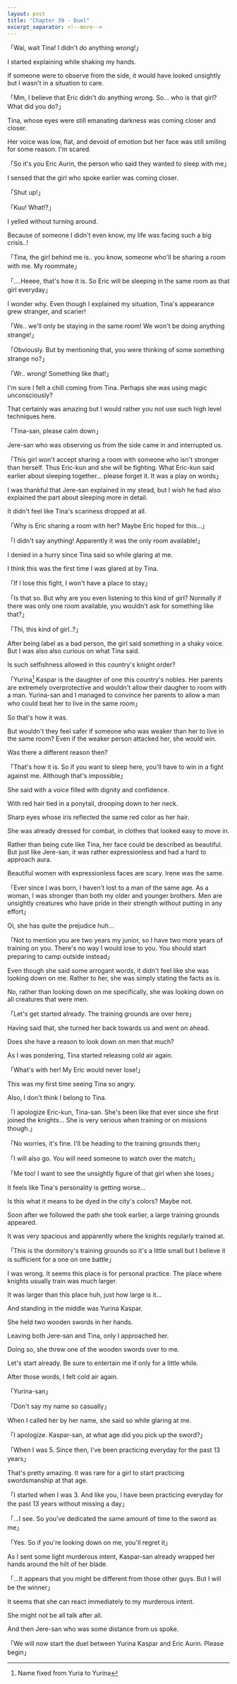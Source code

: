 ```yaml
---
layout: post
title: "Chapter 39 - Duel"
excerpt_separator: <!--more-->
---
```


「Wai, wait Tina! I didn't do anything wrong!」

I started explaining while shaking my hands.

If someone were to observe from the side, it would have looked unsightly but I wasn't in a situation to care.

「Mm, I believe that Eric didn't do anything wrong. So... who is that girl? What did you do?」

Tina, whose eyes were still emanating darkness was coming closer and closer.

Her voice was low, flat, and devoid of emotion but her face was still smiling for some reason. I'm scared.

<!--more-->

「So it's you Eric Aurin, the person who said they wanted to sleep with me」

I sensed that the girl who spoke earlier was coming closer.

「Shut up!」

「Kuu! What!?」

I yelled without turning around.

Because of someone I didn't even know, my life was facing such a big crisis..!

「Tina, the girl behind me is.. you know, someone who'll be sharing a room with me. My roommate」

「....Heeee, that's how it is. So Eric will be sleeping in the same room as that girl everyday」

I wonder why. Even though I explained my situation, Tina's appearance grew stranger, and scarier!

「We.. we'll only be staying in the same room! We won't be doing anything strange!」

「Obviously. But by mentioning that, you were thinking of some something strange no?」

「Wr.. wrong! Something like that!」

I'm sure I felt a chill coming from Tina. Perhaps she was using magic unconsciously?

That certainly was amazing but I would rather you not use such high level techniques here.

「Tina-san, please calm down」

Jere-san who was observing us from the side came in and interrupted us.

「This girl won't accept sharing a room with someone who isn't stronger than herself. Thus Eric-kun and she will be fighting. What Eric-kun said earlier about sleeping together... please forget it. It was a play on words」

I was thankful that Jere-san explained in my stead, but I wish he had also explained the part about sleeping more in detail.

It didn't feel like Tina's scariness dropped at all.

「Why is Eric sharing a room with her? Maybe Eric hoped for this...」

「I didn't say anything! Apparently it was the only room available!」

I denied in a hurry since Tina said so while glaring at me.

I think this was the first time I was glared at by Tina.

「If I lose this fight, I won't have a place to stay」

「Is that so. But why are you even listening to this kind of girl? Normally if there was only one room available, you wouldn't ask for something like that?」

「Thi, this kind of girl..?」

After being label as a bad person, the girl said something in a shaky voice. But I was also also curious on what Tina said.

Is such selfishness allowed in this country's knight order?

「Yurina[^1] Kaspar is the daughter of one this country's nobles. Her parents are extremely overprotective and wouldn't allow their daugher to room with a man. Yurina-san and I managed to convince her parents to allow a man who could beat her to live in the same room」

So that's how it was.

But wouldn't they feel safer if someone who was weaker than her to live in the same room? Even if the weaker person attacked her, she would win.

Was there a different reason then?

「That's how it is. So if you want to sleep here, you'll have to win in a fight against me. Although that's impossible」

She said with a voice filled with dignity and confidence.

With red hair tied in a ponytail, drooping down to her neck.

Sharp eyes whose iris reflected the same red color as her hair.

She was already dressed for combat, in clothes that looked easy to move in.

Rather than being cute like Tina, her face could be described as beautiful. But just like Jere-san, it was rather expressionless and had a hard to approach aura.

Beautiful women with expressionless faces are scary. Irene was the same.

「Ever since I was born, I haven't lost to a man of the same age. As a woman, I was stronger than both my older and younger brothers. Men are unsightly creatures who have pride in their strength without putting in any effort」

Oi, she has quite the prejudice huh...

「Not to mention you are two years my junior, so I have two more years of training on you. There's no way I would lose to you. You should start preparing to camp outside instead」

Even though she said some arrogant words, it didn't feel like she was looking down on me. Rather to her, she was simply stating the facts as is.

No, rather than looking down on me specifically, she was looking down on all creatures that were men.

「Let's get started already. The training grounds are over here」

Having said that, she turned her back towards us and went on ahead.

Does she have a reason to look down on men that much?

As I was pondering, Tina started releasing cold air again.

「What's with her! My Eric would never lose!」

This was my first time seeing Tina so angry.

Also, I don't think I belong to Tina.

「I apologize Eric-kun, Tina-san. She's been like that ever since she first joined the knights... She is very serious when training or on missions though.」

「No worries, it's fine. I'll be heading to the training grounds then」

「I will also go. You will need someone to watch over the match」

「Me too! I want to see the unsightly figure of that girl when she loses」

It feels like Tina's personality is getting worse...

Is this what it means to be dyed in the city's colors? Maybe not.

Soon after we followed the path she took earlier, a large training grounds appeared.

It was very spacious and apparently where the knights regularly trained at.

「This is the dormitory's training grounds so it's a little small but I believe it is sufficient for a one on one battle」

I was wrong. It seems this place is for personal practice. The place where knights usually train was much larger.

It was larger than this place huh, just how large is it...

And standing in the middle was Yurina Kaspar.

She held two wooden swords in her hands.

Leaving both Jere-san and Tina, only I approached her.

Doing so, she threw one of the wooden swords over to me.

Let's start already. Be sure to entertain me if only for a little while.

After those words, I felt cold air again.

「Yurina-san」

「Don't say my name so casually」

When I called her by her name, she said so while glaring at me.

「I apologize. Kaspar-san, at what age did you pick up the sword?」

「When I was 5. Since then, I've been practicing everyday for the past 13 years」

That's pretty amazing. It was rare for a girl to start practicing swordsmanship at that age.

「I started when I was 3. And like you, I have been practicing everyday for the past 13 years without missing a day」

「...I see. So you've dedicated the same amount of time to the sword as me」

「Yes. So if you're looking down on me, you'll regret it」

As I sent some light murderous intent, Kaspar-san already wrapped her hands around the hilt of her blade.

「...It appears that you might be different from those other guys. But I will be the winner」

It seems that she can react immediately to my murderous intent.

She might not be all talk after all.

And then Jere-san who was some distance from us spoke.

「We will now start the duel between Yurina Kaspar and Eric Aurin. Please begin」

[^1]: Name fixed from Yuria to Yurina
